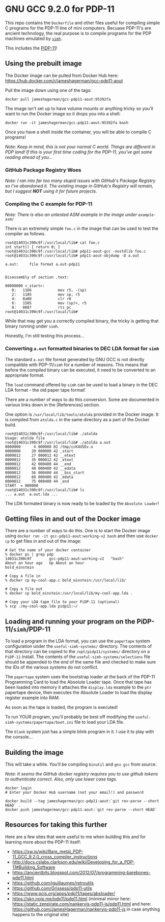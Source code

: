 # GNU GCC 9.2.0 for PDP-11

This repo contains the `Dockerfile` and other files useful for compiling simple C programs for the PDP-11 line of
mini computers. Becuase PDP-11's are ancient technology, the real purpose is to compile programs for the PDP
machines emulated by [`simh`](http://simh.trailing-edge.com/).

This includes the [PiDP-11](https://obsolescence.wixsite.com/obsolescence/pidp-11)!

## Using the prebuilt image

The Docker image can be pulled from Docker Hub here: https://hub.docker.com/r/jameshagerman/gcc-pdp11-aout

Pull the image down using one of the tags:

```
docker pull jameshagerman/gcc-pdp11-aout:95392fa
```

The image isn't set up to have volume mounts or anything tricky so you'll want to run the Docker image so it drops you into a shell:

```
docker run -it jameshagerman/gcc-pdp11-aout:95392fa bash
```

Once you have a shell inside the container, you will be able to compile C programs!

*Note: Keep in mind, this is not your normal C world. Things are different in PDP land! If this is your first time
coding for the PDP-11, you've got some reading ahead of you...*


### GitHub Package Registry Woes

*Note: I ran into far too many stupid issues with GitHub's Package Registry so I've abandoned it. The existing image in GitHub's Registry will remain, but I suggest **NOT** using it for future projects.*


### Compiling the C example for PDP-11

*Note: There is also an untested ASM example in the image under `example-asm/`*

There is an extremely simple `foo.c` in the image that can be used to test the compiler as follows. 

```
root@14031c390c9f:/usr/local/lib# cat foo.c 
int start() { return 0; }
root@14031c390c9f:/usr/local/lib# pdp11-aout-gcc -nostdlib foo.c
root@14031c390c9f:/usr/local/lib# pdp11-aout-objdump -D a.out

a.out:     file format a.out-pdp11


Disassembly of section .text:

00000000 <_start>:
   0:	1166           	mov	r5, -(sp)
   2:	1185           	mov	sp, r5
   4:	0a00           	clr	r0
   6:	1585           	mov	(sp)+, r5
   8:	0087           	rts	pc
root@14031c390c9f:/usr/local/lib#
```

While that may get you a correctly compiled binary, the tricky is getting that binary running under `simh`.

Honestly, I'm still testing this process...

### Converting `a.out` formatted binaries to DEC LDA format for `simh`

The standard `a.out` file format generated by GNU GCC is not directly compatible with PDP-11/`simh` for a number
of reasons. This means that before the compiled binary can be executed, it need to be converted to an appropriate
format.

The `load` command offered by `simh` can be used to load a binary in the DEC LDA format - the old paper tape format!

There are a number of ways to do this conversion. Some are documented in various links down in the [References]
section.

One option is `/usr/local/lib/tools/atolda` provided in the Docker image. It is compiled from `atolda.c` in the
same directory as a part of the Docker build.

```
root@14031c390c9f:/usr/local/lib# ./atolda   
Usage: atolda file
root@14031c390c9f:/usr/local/lib# ./atolda a.out 
0000000      4 000000 02 /tmp/ccK4U5Ev.o
0000000     20 000000 42 _start
0000012     27 000012 42 __etext
0000012     35 000012 42 _etext
0000012     42 000400 44 __end
0000012     48 000400 42 __edata
0000012     56 000400 44 __bss_start
0000012     68 000400 42 _edata
0000012     75 000400 44 _end
START  = 000000
root@14031c390c9f:/usr/local/lib# ls
... a.out  a.out.lda ...
```

The LDA formated binary is now ready to be loaded by the `Absolute Loader`!

## Getting files in and out of the Docker image

There are a number of ways to do this. One is to start the Docker image using `docker run -it
gcc-pdp11-aout:working-v2 bash` and then use `docker cp` to get files in and out of the image:

```
# Get the name of your docker container
% docker ps | grep pdp                  
14031c390c9f        gcc-pdp11-aout:working-v2   "bash"                   About an hour ago   Up About an hour                               bold_einstein

# Copy a file in
% docker cp my-cool-app.c bold_einstein:/usr/local/lib/

# Copy a file out
% docker cp bold_einstein:/usr/local/lib/my-cool-app.lda .

# Copy your LDA tape file to your PiDP-11 (optional)
% scp ./my-cool-app.lda pidp11:~/
```

## Loading and running your program on the PiDP-11/`simh`/PDP-11

To load a program in the LDA format, you can use the `papertape` system configuration under the
`useful-simh-systems/` directory. The contents of that directory can be copied to the `/opt/pidp11/systems/`
directory on a `PiDP-11` install. The contents of the `useful-simh-systems/selections` file should be appended
to the end of the same file and checked to make sure the IDs of the various systems do not conflict.

The `papertape` system uses the bootstrap loader at the back of the PDP-11 Programming Card to load the Absolute
Loader tape. Once that tape has been loaded into memory it attaches the `display.lda` example to the `ptr` papertape
device, then executes the Absolute Loader to load the display register example into RAM.

As soon as the tape is loaded, the program is executed!

To run YOUR program, you'll probably be best off modifying the `useful-simh-systems/papertape/boot.ini` file to
load your LDA file.

The `blank` system just has a simple blink program in it. I use it to play with the console...

## Building the image

This will take a while. You'll be compiling `binutil` and `gnu gcc` from source.

*Note: It seems the GitHub docker registry requires you to use github tokens to authenticate correct. Also, only
use lower case tags.*

```
docker login
# Enter your Docker Hub username (not your email!) and password

docker build --tag jameshagerman/gcc-pdp11-aout:`git rev-parse --short HEAD` .
docker push jameshagerman/gcc-pdp11-aout:`git rev-parse --short HEAD`
```

## Resources for taking this further

Here are a few sites that were useful to me when building this and for learning more about the PDP-11 itself:

- https://xw.is/wiki/Bare_metal_PDP-11_GCC_9.2.0_cross_compiler_instructions
- http://docs.cslabs.clarkson.edu/wiki/Developing_for_a_PDP-11#Building_Software
- https://ancientbits.blogspot.com/2012/07/programming-barebones-pdp11.html
- https://github.com/jguillaumes/retroutils
- https://github.com/Grissess/pdp11-utils
- https://www.pcjs.org/apps/pdp11/tapes/absloader/
- https://skn.noip.me/pdp11/pdp11.html (minimal mirror here: https://static.zenpirate.com/nankervis-pdp11-js/pdp11.html and here: https://github.com/JamesHagerman/nankervis-pdp11-js in case anything happens to the original site)



